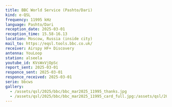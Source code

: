```yaml
---
title: BBC World Service (Pashto/Dari)
kind: e-QSL
frequency: 11995 kHz
language: Pashto/Dari
reception_date: 2025-03-01
reception_time: 15.58-16.13
location: Moscow, Russia (inside city)
mail_to: https://eqsl.tools.bbc.co.uk/
receiver: Airspy HF+ Discovery
antenna: YouLoop
station: alseela
youtube_id: KVsWxVjOpSc
report_sent: 2025-03-01
responce_sent: 2025-03-01
responce_received: 2025-03-01
serie: bbcws
gallery:
  - /assets/qsl/2025/bbc/bbc_mar2025_11995_thanks.jpg
  - /assets/qsl/2025/bbc/bbc_mar2025_11995_card_full.jpg:/assets/qsl/2025/bbc/bbc_mar2025_11995_card_small.jpg
---
```


